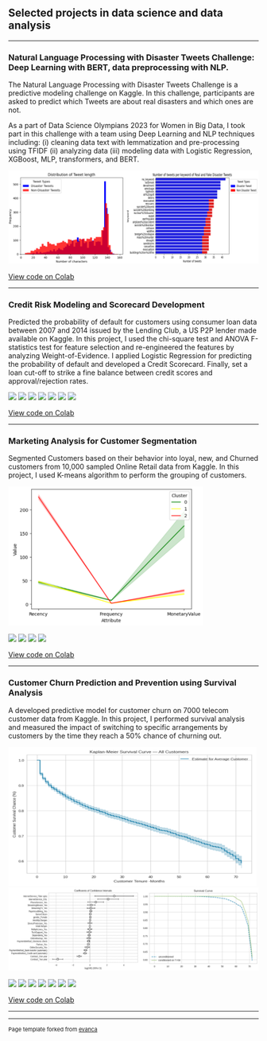 ## Selected projects in data science and data analysis

---

### Natural Language Processing with Disaster Tweets Challenge: Deep Learning with BERT, data preprocessing with NLP.

The Natural Language Processing with Disaster Tweets Challenge is a predictive modeling challenge on Kaggle. In this challenge, participants are asked to predict which Tweets are about real disasters and which ones are not.

As a part of Data Science Olympians 2023 for Women in Big Data, I took part in this challenge with a team using Deep Learning and NLP techniques including: (i) cleaning data text with lemmatization and pre-processing using TFIDF (ii) analyzing data (iii) modeling data with Logistic Regression, XGBoost, MLP, transformers, and BERT.

<img src="images/Diasater_tweets.png?raw=true"/>

[View code on Colab](https://colab.research.google.com/drive/1A3k4fnIB35JXjbteRTUoQs-RqIkvhcZf?usp=sharing)

---
### Credit Risk Modeling and Scorecard Development

Predicted the probability of default for customers using consumer loan data between 2007 and 2014 issued by the Lending Club, a US P2P lender made available on Kaggle.
In this project, I used the chi-square test and ANOVA F-statistics test for feature selection and re-engineered the features by analyzing Weight-of-Evidence. I applied Logistic Regression for predicting the probability of default and developed a Credit Scorecard. Finally, set a loan cut-off to strike a fine balance between credit scores and approval/rejection rates.

[![](https://img.shields.io/badge/Python-white?logo=Python)](#) [![](https://img.shields.io/badge/Jupyter-white?logo=Jupyter)](#) [![](https://img.shields.io/badge/sklearn-white?logo=scikit-learn)](#) [![](https://img.shields.io/badge/Pandas-white?logo=Pandas)](#) [![](https://img.shields.io/badge/Statistics-white?logo=Statistics)](#) [![](https://img.shields.io/badge/Weight_of_Evidence-white?logo=Weight_of_Evidence)](#) [![](https://img.shields.io/badge/Logistic_Regression-white?logo=Logistic_Regression)](#)

[View code on Colab](https://colab.research.google.com/drive/1A3k4fnIB35JXjbteRTUoQs-RqIkvhcZf?usp=sharing)

---
### Marketing Analysis for Customer Segmentation

Segmented Customers based on their behavior into loyal, new, and Churned customers from 10,000 sampled Online Retail data from Kaggle. In this project, I used K-means algorithm to perform the grouping of customers.

<img src="images/Cust_Segment.png?raw=true" height="280"/>

[![](https://img.shields.io/badge/Python-white?logo=Python)](#) [![](https://img.shields.io/badge/Jupyter-white?logo=Jupyter)](#) [![](https://img.shields.io/badge/sklearn-white?logo=scikit-learn)](#) [![](https://img.shields.io/badge/KMEANS-white?logo=KMEANS)](#)

[View code on Colab](https://colab.research.google.com/drive/1qPABSy995yeeLvLMwVklcbfM-dsptZWs?usp=sharing)

---
### Customer Churn Prediction and Prevention using Survival Analysis
A developed predictive model for customer churn on 7000 telecom customer data from Kaggle. In this project, I performed survival analysis and measured the impact of switching to specific arrangements by customers by the time they reach a 50% chance of churning out.

<img src="images/Kaplan-Meier.png?raw=true" width="500" height="280"/>
<img src="images/CoxPH.png?raw=true"/>

[![](https://img.shields.io/badge/Python-white?logo=Python)](#) [![](https://img.shields.io/badge/Jupyter-white?logo=Jupyter)](#) [![](https://img.shields.io/badge/sklearn-white?logo=scikit-learn)](#) [![](https://img.shields.io/badge/Pandas-white?logo=Pandas)](#) [![](https://img.shields.io/badge/Kaplan_Meier-white?logo=Kaplan_Meier)](#) [![](https://img.shields.io/badge/CoxPH-white?logo=CoxPH)](#) [![](https://img.shields.io/badge/Logistic_Regression-white?logo=Logistic_Regression)](#)

[View code on Colab](https://colab.research.google.com/drive/11lz-LDKWSfznJBP0jBtxoEJ3FsCmQEtx?usp=sharing)

---



---
<p style="font-size:11px">Page template forked from <a href="https://github.com/evanca/quick-portfolio">evanca</a></p>
<!-- Remove above link if you don't want to attibute -->
